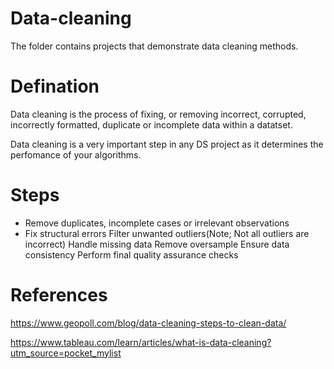 # Data-cleaning
The folder contains projects that demonstrate data cleaning methods. 

# Defination
Data cleaning is the process of fixing, or removing incorrect, corrupted, incorrectly formatted, duplicate or incomplete data within a datatset.

Data cleaning is a very important step in any DS project as it determines the perfomance of your algorithms.

# Steps
* Remove duplicates, incomplete cases or irrelevant observations
* Fix structural errors
Filter unwanted outliers(Note; Not all outliers are incorrect)
Handle missing data
Remove oversample
Ensure data consistency
Perform final quality assurance checks

# References
https://www.geopoll.com/blog/data-cleaning-steps-to-clean-data/

https://www.tableau.com/learn/articles/what-is-data-cleaning?utm_source=pocket_mylist
